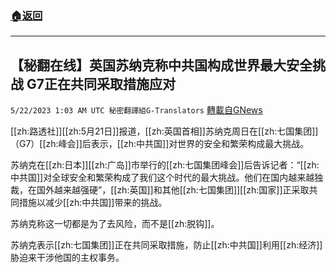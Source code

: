 ###  [:house:返回](README.md)
---


## 【秘翻在线】英国苏纳克称中共国构成世界最大安全挑战 G7正在共同采取措施应对
`5/22/2023 1:03 AM UTC 秘密翻譯組G-Translators` [轉載自GNews](https://gnews.org/articles/1319815)

[[zh:路透社]][[zh:5月21日]]报道，[[zh:英国首相]]苏纳克周日在[[zh:七国集团]]（G7）[[zh:峰会]]后表示，[[zh:中共国]]对世界的安全和繁荣构成最大挑战。

苏纳克在[[zh:日本]][[zh:广岛]]市举行的[[zh:七国集团峰会]]后告诉记者：“[[zh:中共国]]对全球安全和繁荣构成了我们这个时代的最大挑战。他们在国内越来越独裁，在国外越来越强硬”，[[zh:英国]]和其他[[zh:七国集团]][[zh:国家]]正采取共同措施以减少[[zh:中共国]]带来的挑战。

苏纳克称这一切都是为了去风险，而不是[[zh:脱钩]]。

苏纳克表示[[zh:七国集团]]正在共同采取措施，防止[[zh:中共国]]利用[[zh:经济]]胁迫来干涉他国的主权事务。

